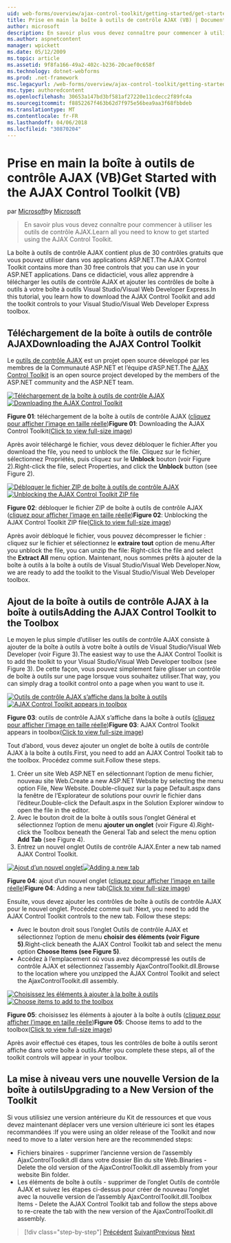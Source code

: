 ```yaml
---
uid: web-forms/overview/ajax-control-toolkit/getting-started/get-started-with-the-ajax-control-toolkit-vb
title: Prise en main la boîte à outils de contrôle AJAX (VB) | Documents Microsoft
author: microsoft
description: En savoir plus vous devez connaître pour commencer à utiliser les outils de contrôle AJAX.
ms.author: aspnetcontent
manager: wpickett
ms.date: 05/12/2009
ms.topic: article
ms.assetid: 9f8fa166-49a2-402c-b236-20caef0c658f
ms.technology: dotnet-webforms
ms.prod: .net-framework
msc.legacyurl: /web-forms/overview/ajax-control-toolkit/getting-started/get-started-with-the-ajax-control-toolkit-vb
msc.type: authoredcontent
ms.openlocfilehash: 30653a147bd3bf581af27220e11cdecc2f89fc4a
ms.sourcegitcommit: f8852267f463b62d7f975e56bea9aa3f68fbbdeb
ms.translationtype: MT
ms.contentlocale: fr-FR
ms.lasthandoff: 04/06/2018
ms.locfileid: "30870204"
---
```

<a name="get-started-with-the-ajax-control-toolkit-vb"></a><span data-ttu-id="1d51e-103">Prise en main la boîte à outils de contrôle AJAX (VB)</span><span class="sxs-lookup"><span data-stu-id="1d51e-103">Get Started with the AJAX Control Toolkit (VB)</span></span>
====================
<span data-ttu-id="1d51e-104">par [Microsoft](https://github.com/microsoft)</span><span class="sxs-lookup"><span data-stu-id="1d51e-104">by [Microsoft](https://github.com/microsoft)</span></span>

> <span data-ttu-id="1d51e-105">En savoir plus vous devez connaître pour commencer à utiliser les outils de contrôle AJAX.</span><span class="sxs-lookup"><span data-stu-id="1d51e-105">Learn all you need to know to get started using the AJAX Control Toolkit.</span></span>


<span data-ttu-id="1d51e-106">La boîte à outils de contrôle AJAX contient plus de 30 contrôles gratuits que vous pouvez utiliser dans vos applications ASP.NET.</span><span class="sxs-lookup"><span data-stu-id="1d51e-106">The AJAX Control Toolkit contains more than 30 free controls that you can use in your ASP.NET applications.</span></span> <span data-ttu-id="1d51e-107">Dans ce didacticiel, vous allez apprendre à télécharger les outils de contrôle AJAX et ajouter les contrôles de boîte à outils à votre boîte à outils Visual Studio/Visual Web Developer Express.</span><span class="sxs-lookup"><span data-stu-id="1d51e-107">In this tutorial, you learn how to download the AJAX Control Toolkit and add the toolkit controls to your Visual Studio/Visual Web Developer Express toolbox.</span></span>

## <a name="downloading-the-ajax-control-toolkit"></a><span data-ttu-id="1d51e-108">Téléchargement de la boîte à outils de contrôle AJAX</span><span class="sxs-lookup"><span data-stu-id="1d51e-108">Downloading the AJAX Control Toolkit</span></span>

<span data-ttu-id="1d51e-109">Le [outils de contrôle AJAX](http://devexpress.com/act) est un projet open source développé par les membres de la Communauté ASP.NET et l’équipe d’ASP.NET.</span><span class="sxs-lookup"><span data-stu-id="1d51e-109">The [AJAX Control Toolkit](http://devexpress.com/act) is an open source project developed by the members of the ASP.NET community and the ASP.NET team.</span></span>


<span data-ttu-id="1d51e-110">[![Téléchargement de la boîte à outils de contrôle AJAX](get-started-with-the-ajax-control-toolkit-vb/_static/image1.jpg)](get-started-with-the-ajax-control-toolkit-vb/_static/image1.png)</span><span class="sxs-lookup"><span data-stu-id="1d51e-110">[![Downloading the AJAX Control Toolkit](get-started-with-the-ajax-control-toolkit-vb/_static/image1.jpg)](get-started-with-the-ajax-control-toolkit-vb/_static/image1.png)</span></span>

<span data-ttu-id="1d51e-111">**Figure 01**: téléchargement de la boîte à outils de contrôle AJAX ([cliquez pour afficher l’image en taille réelle](get-started-with-the-ajax-control-toolkit-vb/_static/image2.png))</span><span class="sxs-lookup"><span data-stu-id="1d51e-111">**Figure 01**: Downloading the AJAX Control Toolkit([Click to view full-size image](get-started-with-the-ajax-control-toolkit-vb/_static/image2.png))</span></span>


<span data-ttu-id="1d51e-112">Après avoir téléchargé le fichier, vous devez débloquer le fichier.</span><span class="sxs-lookup"><span data-stu-id="1d51e-112">After you download the file, you need to unblock the file.</span></span> <span data-ttu-id="1d51e-113">Cliquez sur le fichier, sélectionnez Propriétés, puis cliquez sur le **Unblock** bouton (voir Figure 2).</span><span class="sxs-lookup"><span data-stu-id="1d51e-113">Right-click the file, select Properties, and click the **Unblock** button (see Figure 2).</span></span>


<span data-ttu-id="1d51e-114">[![Débloquer le fichier ZIP de boîte à outils de contrôle AJAX](get-started-with-the-ajax-control-toolkit-vb/_static/image2.jpg)](get-started-with-the-ajax-control-toolkit-vb/_static/image3.png)</span><span class="sxs-lookup"><span data-stu-id="1d51e-114">[![Unblocking the AJAX Control Toolkit ZIP file](get-started-with-the-ajax-control-toolkit-vb/_static/image2.jpg)](get-started-with-the-ajax-control-toolkit-vb/_static/image3.png)</span></span>

<span data-ttu-id="1d51e-115">**Figure 02**: débloquer le fichier ZIP de boîte à outils de contrôle AJAX ([cliquez pour afficher l’image en taille réelle](get-started-with-the-ajax-control-toolkit-vb/_static/image4.png))</span><span class="sxs-lookup"><span data-stu-id="1d51e-115">**Figure 02**: Unblocking the AJAX Control Toolkit ZIP file([Click to view full-size image](get-started-with-the-ajax-control-toolkit-vb/_static/image4.png))</span></span>


<span data-ttu-id="1d51e-116">Après avoir débloqué le fichier, vous pouvez décompresser le fichier : cliquez sur le fichier et sélectionnez le **extraire tout** option de menu.</span><span class="sxs-lookup"><span data-stu-id="1d51e-116">After you unblock the file, you can unzip the file: Right-click the file and select the **Extract All** menu option.</span></span> <span data-ttu-id="1d51e-117">Maintenant, nous sommes prêts à ajouter de la boîte à outils à la boîte à outils de Visual Studio/Visual Web Developer.</span><span class="sxs-lookup"><span data-stu-id="1d51e-117">Now, we are ready to add the toolkit to the Visual Studio/Visual Web Developer toolbox.</span></span>

## <a name="adding-the-ajax-control-toolkit-to-the-toolbox"></a><span data-ttu-id="1d51e-118">Ajout de la boîte à outils de contrôle AJAX à la boîte à outils</span><span class="sxs-lookup"><span data-stu-id="1d51e-118">Adding the AJAX Control Toolkit to the Toolbox</span></span>

<span data-ttu-id="1d51e-119">Le moyen le plus simple d’utiliser les outils de contrôle AJAX consiste à ajouter de la boîte à outils à votre boîte à outils de Visual Studio/Visual Web Developer (voir Figure 3).</span><span class="sxs-lookup"><span data-stu-id="1d51e-119">The easiest way to use the AJAX Control Toolkit is to add the toolkit to your Visual Studio/Visual Web Developer toolbox (see Figure 3).</span></span> <span data-ttu-id="1d51e-120">De cette façon, vous pouvez simplement faire glisser un contrôle de boîte à outils sur une page lorsque vous souhaitez utiliser.</span><span class="sxs-lookup"><span data-stu-id="1d51e-120">That way, you can simply drag a toolkit control onto a page when you want to use it.</span></span>


<span data-ttu-id="1d51e-121">[![Outils de contrôle AJAX s’affiche dans la boîte à outils](get-started-with-the-ajax-control-toolkit-vb/_static/image3.jpg)](get-started-with-the-ajax-control-toolkit-vb/_static/image5.png)</span><span class="sxs-lookup"><span data-stu-id="1d51e-121">[![AJAX Control Toolkit appears in toolbox](get-started-with-the-ajax-control-toolkit-vb/_static/image3.jpg)](get-started-with-the-ajax-control-toolkit-vb/_static/image5.png)</span></span>

<span data-ttu-id="1d51e-122">**Figure 03**: outils de contrôle AJAX s’affiche dans la boîte à outils ([cliquez pour afficher l’image en taille réelle](get-started-with-the-ajax-control-toolkit-vb/_static/image6.png))</span><span class="sxs-lookup"><span data-stu-id="1d51e-122">**Figure 03**: AJAX Control Toolkit appears in toolbox([Click to view full-size image](get-started-with-the-ajax-control-toolkit-vb/_static/image6.png))</span></span>


<span data-ttu-id="1d51e-123">Tout d’abord, vous devez ajouter un onglet de boîte à outils de contrôle AJAX à la boîte à outils.</span><span class="sxs-lookup"><span data-stu-id="1d51e-123">First, you need to add an AJAX Control Toolkit tab to the toolbox.</span></span> <span data-ttu-id="1d51e-124">Procédez comme suit.</span><span class="sxs-lookup"><span data-stu-id="1d51e-124">Follow these steps.</span></span>

1. <span data-ttu-id="1d51e-125">Créer un site Web ASP.NET en sélectionnant l’option de menu fichier, nouveau site Web.</span><span class="sxs-lookup"><span data-stu-id="1d51e-125">Create a new ASP.NET Website by selecting the menu option File, New Website.</span></span> <span data-ttu-id="1d51e-126">Double-cliquez sur la page Default.aspx dans la fenêtre de l’Explorateur de solutions pour ouvrir le fichier dans l’éditeur.</span><span class="sxs-lookup"><span data-stu-id="1d51e-126">Double-click the Default.aspx in the Solution Explorer window to open the file in the editor.</span></span>
2. <span data-ttu-id="1d51e-127">Avec le bouton droit de la boîte à outils sous l’onglet Général et sélectionnez l’option de menu **ajouter un onglet** (voir Figure 4).</span><span class="sxs-lookup"><span data-stu-id="1d51e-127">Right-click the Toolbox beneath the General Tab and select the menu option **Add Tab** (see Figure 4).</span></span>
3. <span data-ttu-id="1d51e-128">Entrez un nouvel onglet Outils de contrôle AJAX.</span><span class="sxs-lookup"><span data-stu-id="1d51e-128">Enter a new tab named AJAX Control Toolkit.</span></span>


<span data-ttu-id="1d51e-129">[![Ajout d’un nouvel onglet](get-started-with-the-ajax-control-toolkit-vb/_static/image4.jpg)](get-started-with-the-ajax-control-toolkit-vb/_static/image7.png)</span><span class="sxs-lookup"><span data-stu-id="1d51e-129">[![Adding a new tab](get-started-with-the-ajax-control-toolkit-vb/_static/image4.jpg)](get-started-with-the-ajax-control-toolkit-vb/_static/image7.png)</span></span>

<span data-ttu-id="1d51e-130">**Figure 04**: ajout d’un nouvel onglet ([cliquez pour afficher l’image en taille réelle](get-started-with-the-ajax-control-toolkit-vb/_static/image8.png))</span><span class="sxs-lookup"><span data-stu-id="1d51e-130">**Figure 04**: Adding a new tab([Click to view full-size image](get-started-with-the-ajax-control-toolkit-vb/_static/image8.png))</span></span>


<span data-ttu-id="1d51e-131">Ensuite, vous devez ajouter les contrôles de boîte à outils de contrôle AJAX pour le nouvel onglet. Procédez comme suit :</span><span class="sxs-lookup"><span data-stu-id="1d51e-131">Next, you need to add the AJAX Control Toolkit controls to the new tab. Follow these steps:</span></span>

- <span data-ttu-id="1d51e-132">Avec le bouton droit sous l’onglet Outils de contrôle AJAX et sélectionnez l’option de menu **choisir des éléments (voir Figure 5)**.</span><span class="sxs-lookup"><span data-stu-id="1d51e-132">Right-click beneath the AJAX Control Toolkit tab and select the menu option **Choose Items (see Figure 5)**.</span></span>
- <span data-ttu-id="1d51e-133">Accédez à l’emplacement où vous avez décompressé les outils de contrôle AJAX et sélectionnez l’assembly AjaxControlToolkit.dll.</span><span class="sxs-lookup"><span data-stu-id="1d51e-133">Browse to the location where you unzipped the AJAX Control Toolkit and select the AjaxControlToolkit.dll assembly.</span></span>


<span data-ttu-id="1d51e-134">[![Choisissez les éléments à ajouter à la boîte à outils](get-started-with-the-ajax-control-toolkit-vb/_static/image5.jpg)](get-started-with-the-ajax-control-toolkit-vb/_static/image9.png)</span><span class="sxs-lookup"><span data-stu-id="1d51e-134">[![Choose items to add to the toolbox](get-started-with-the-ajax-control-toolkit-vb/_static/image5.jpg)](get-started-with-the-ajax-control-toolkit-vb/_static/image9.png)</span></span>

<span data-ttu-id="1d51e-135">**Figure 05**: choisissez les éléments à ajouter à la boîte à outils ([cliquez pour afficher l’image en taille réelle](get-started-with-the-ajax-control-toolkit-vb/_static/image10.png))</span><span class="sxs-lookup"><span data-stu-id="1d51e-135">**Figure 05**: Choose items to add to the toolbox([Click to view full-size image](get-started-with-the-ajax-control-toolkit-vb/_static/image10.png))</span></span>


<span data-ttu-id="1d51e-136">Après avoir effectué ces étapes, tous les contrôles de boîte à outils seront affiche dans votre boîte à outils.</span><span class="sxs-lookup"><span data-stu-id="1d51e-136">After you complete these steps, all of the toolkit controls will appear in your toolbox.</span></span>

## <a name="upgrading-to-a-new-version-of-the-toolkit"></a><span data-ttu-id="1d51e-137">La mise à niveau vers une nouvelle Version de la boîte à outils</span><span class="sxs-lookup"><span data-stu-id="1d51e-137">Upgrading to a New Version of the Toolkit</span></span>

<span data-ttu-id="1d51e-138">Si vous utilisiez une version antérieure du Kit de ressources et que vous devez maintenant déplacer vers une version ultérieure ici sont les étapes recommandées :</span><span class="sxs-lookup"><span data-stu-id="1d51e-138">If you were using an older release of the Toolkit and now need to move to a later version here are the recommended steps:</span></span>

- <span data-ttu-id="1d51e-139">Fichiers binaires - supprimer l’ancienne version de l’assembly AjaxControlToolkit.dll dans votre dossier Bin du site Web.</span><span class="sxs-lookup"><span data-stu-id="1d51e-139">Binaries - Delete the old version of the AjaxControlToolkit.dll assembly from your website Bin folder.</span></span>
- <span data-ttu-id="1d51e-140">Les éléments de boîte à outils - supprimer de l’onglet Outils de contrôle AJAX et suivez les étapes ci-dessus pour créer de nouveau l’onglet avec la nouvelle version de l’assembly AjaxControlToolkit.dll.</span><span class="sxs-lookup"><span data-stu-id="1d51e-140">Toolbox Items - Delete the AJAX Control Toolkit tab and follow the steps above to re-create the tab with the new version of the AjaxControlToolkit.dll assembly.</span></span>

> [!div class="step-by-step"]
> <span data-ttu-id="1d51e-141">[Précédent](creating-a-custom-ajax-control-toolkit-control-extender-cs.md)
> [Suivant](using-ajax-control-toolkit-controls-and-control-extenders-vb.md)</span><span class="sxs-lookup"><span data-stu-id="1d51e-141">[Previous](creating-a-custom-ajax-control-toolkit-control-extender-cs.md)
[Next](using-ajax-control-toolkit-controls-and-control-extenders-vb.md)</span></span>
